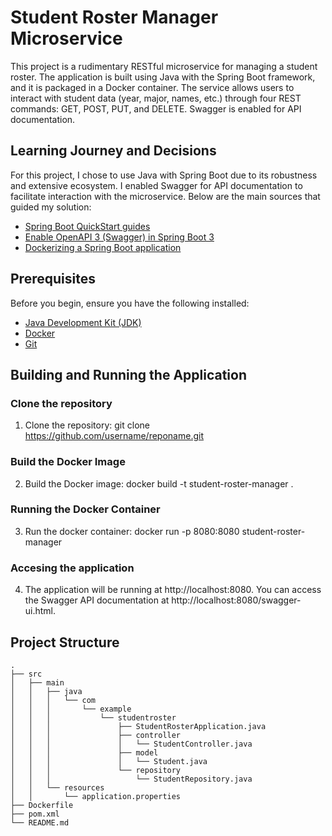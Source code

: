 # Student Roster Manager Microservice

This project is a rudimentary RESTful microservice for managing a student roster. The application is built using Java with the Spring Boot framework, and it is packaged in a Docker container. The service allows users to interact with student data (year, major, names, etc.) through four REST commands: GET, POST, PUT, and DELETE. Swagger is enabled for API documentation.

## Learning Journey and Decisions

For this project, I chose to use Java with Spring Boot due to its robustness and extensive ecosystem. I enabled Swagger for API documentation to facilitate interaction with the microservice. Below are the main sources that guided my solution:

- [Spring Boot QuickStart guides](https://spring.io/guides)
- [Enable OpenAPI 3 (Swagger) in Spring Boot 3](https://www.baeldung.com/spring-boot-swagger-3)
- [Dockerizing a Spring Boot application](https://spring.io/guides/topicals/spring-boot-docker/)

## Prerequisites

Before you begin, ensure you have the following installed:

- [Java Development Kit (JDK)](https://www.oracle.com/java/technologies/javase-downloads.html)
- [Docker](https://www.docker.com/get-started)
- [Git](https://git-scm.com/)

## Building and Running the Application
### Clone the repository 
  1. Clone the repository: git clone https://github.com/username/reponame.git
### Build the Docker Image
  2. Build the Docker image: docker build -t student-roster-manager .
### Running the Docker Container
  3. Run the docker container: docker run -p 8080:8080 student-roster-manager
### Accesing the application
  4. The application will be running at http://localhost:8080. You can access the Swagger API documentation at http://localhost:8080/swagger-ui.html.
## Project Structure
```plaintext
.
├── src
│   ├── main
│   │   ├── java
│   │   │   └── com
│   │   │       └── example
│   │   │           └── studentroster
│   │   │               ├── StudentRosterApplication.java
│   │   │               ├── controller
│   │   │               │   └── StudentController.java
│   │   │               ├── model
│   │   │               │   └── Student.java
│   │   │               └── repository
│   │   │                   └── StudentRepository.java
│   │   └── resources
│   │       └── application.properties
├── Dockerfile
├── pom.xml
└── README.md


